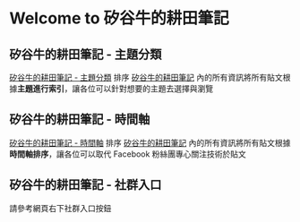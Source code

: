 # Welcome to 矽谷牛的耕田筆記

## 矽谷牛的耕田筆記 - 主題分類

[矽谷牛的耕田筆記 - 主題分類](https://technologynoteniu.github.io/awesome-notes) 排序 [矽谷牛的耕田筆記](https://www.facebook.com/technologynoteniu) 內的所有資訊將所有貼文根據**主題進行索引**，讓各位可以針對想要的主題去選擇與瀏覽

## 矽谷牛的耕田筆記 - 時間軸

[矽谷牛的耕田筆記 - 時間軸](https://technologynoteniu.github.io/timeline) 排序 [矽谷牛的耕田筆記](https://www.facebook.com/technologynoteniu) 內的所有資訊將所有貼文根據**時間軸排序**，讓各位可以取代 Facebook 粉絲團專心關注技術於貼文

## 矽谷牛的耕田筆記 - 社群入口

請參考網頁右下社群入口按鈕